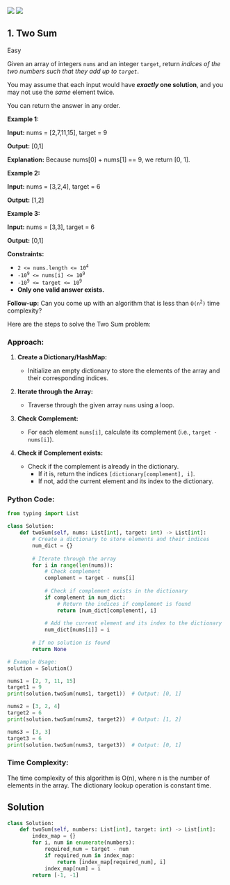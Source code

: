 [![](https://img.shields.io/github/stars/LeetCode-in-Python/LeetCode-in-Python?label=Stars&style=flat-square)](https://github.com/LeetCode-in-Python/LeetCode-in-Python)
[![](https://img.shields.io/github/forks/LeetCode-in-Python/LeetCode-in-Python?label=Fork%20me%20on%20GitHub%20&style=flat-square)](https://github.com/LeetCode-in-Python/LeetCode-in-Python/fork)

## 1\. Two Sum

Easy

Given an array of integers `nums` and an integer `target`, return _indices of the two numbers such that they add up to `target`_.

You may assume that each input would have **_exactly_ one solution**, and you may not use the _same_ element twice.

You can return the answer in any order.

**Example 1:**

**Input:** nums = [2,7,11,15], target = 9

**Output:** [0,1]

**Explanation:** Because nums[0] + nums[1] == 9, we return [0, 1]. 

**Example 2:**

**Input:** nums = [3,2,4], target = 6

**Output:** [1,2] 

**Example 3:**

**Input:** nums = [3,3], target = 6

**Output:** [0,1] 

**Constraints:**

*   <code>2 <= nums.length <= 10<sup>4</sup></code>
*   <code>-10<sup>9</sup> <= nums[i] <= 10<sup>9</sup></code>
*   <code>-10<sup>9</sup> <= target <= 10<sup>9</sup></code>
*   **Only one valid answer exists.**

**Follow-up:** Can you come up with an algorithm that is less than <code>O(n<sup>2</sup>)</code> time complexity?

Here are the steps to solve the Two Sum problem:

### Approach:

1. **Create a Dictionary/HashMap:**
   - Initialize an empty dictionary to store the elements of the array and their corresponding indices.

2. **Iterate through the Array:**
   - Traverse through the given array `nums` using a loop.

3. **Check Complement:**
   - For each element `nums[i]`, calculate its complement (i.e., `target - nums[i]`).

4. **Check if Complement exists:**
   - Check if the complement is already in the dictionary.
     - If it is, return the indices `[dictionary[complement], i]`.
     - If not, add the current element and its index to the dictionary.

### Python Code:

```python
from typing import List

class Solution:
    def twoSum(self, nums: List[int], target: int) -> List[int]:
        # Create a dictionary to store elements and their indices
        num_dict = {}
        
        # Iterate through the array
        for i in range(len(nums)):
            # Check complement
            complement = target - nums[i]
            
            # Check if complement exists in the dictionary
            if complement in num_dict:
                # Return the indices if complement is found
                return [num_dict[complement], i]
            
            # Add the current element and its index to the dictionary
            num_dict[nums[i]] = i
        
        # If no solution is found
        return None

# Example Usage:
solution = Solution()

nums1 = [2, 7, 11, 15]
target1 = 9
print(solution.twoSum(nums1, target1))  # Output: [0, 1]

nums2 = [3, 2, 4]
target2 = 6
print(solution.twoSum(nums2, target2))  # Output: [1, 2]

nums3 = [3, 3]
target3 = 6
print(solution.twoSum(nums3, target3))  # Output: [0, 1]
```

### Time Complexity:
The time complexity of this algorithm is O(n), where n is the number of elements in the array. The dictionary lookup operation is constant time.

## Solution

```python
class Solution:
    def twoSum(self, numbers: List[int], target: int) -> List[int]:
        index_map = {}
        for i, num in enumerate(numbers):
            required_num = target - num
            if required_num in index_map:
                return [index_map[required_num], i]
            index_map[num] = i
        return [-1, -1]
```
